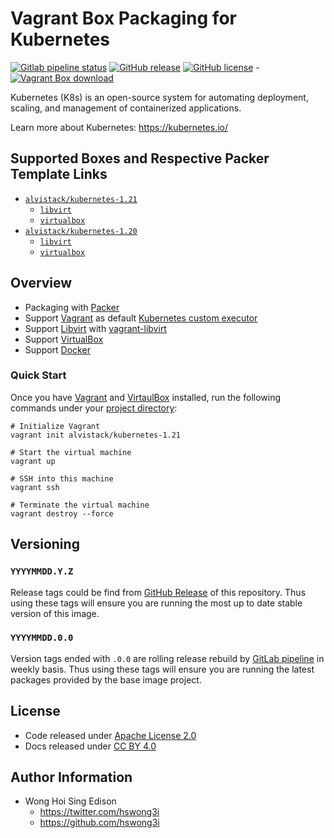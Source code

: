 # Vagrant Box Packaging for Kubernetes

[![Gitlab pipeline
status](https://img.shields.io/gitlab/pipeline/alvistack/vagrant-kubernetes/master)](https://gitlab.com/alvistack/vagrant-kubernetes/-/pipelines)
[![GitHub
release](https://img.shields.io/github/release/alvistack/vagrant-kubernetes.svg)](https://github.com/alvistack/vagrant-kubernetes/releases)
[![GitHub
license](https://img.shields.io/github/license/alvistack/vagrant-kubernetes.svg)](https://github.com/alvistack/vagrant-kubernetes/blob/master/LICENSE)
-[![Vagrant Box
download](https://img.shields.io/badge/dynamic/json?label=alvistack%2Fkubernetes-1.21&query=%24.boxes%5B%3A1%5D.downloads&url=https%3A%2F%2Fapp.vagrantup.com%2Fapi%2Fv1%2Fsearch%3Fq%3Dalvistack%2Fkubernetes-1.21)](https://app.vagrantup.com/alvistack/boxes/kubernetes-1.21)

Kubernetes (K8s) is an open-source system for automating deployment,
scaling, and management of containerized applications.

Learn more about Kubernetes: <https://kubernetes.io/>

## Supported Boxes and Respective Packer Template Links

  - [`alvistack/kubernetes-1.21`](https://app.vagrantup.com/alvistack/boxes/kubernetes-1.21)
      - [`libvirt`](https://github.com/alvistack/vagrant-kubernetes/blob/master/packer/libvirt-1.21/packer.json)
      - [`virtualbox`](https://github.com/alvistack/vagrant-kubernetes/blob/master/packer/virtualbox-1.21/packer.json)
  - [`alvistack/kubernetes-1.20`](https://app.vagrantup.com/alvistack/boxes/kubernetes-1.20)
      - [`libvirt`](https://github.com/alvistack/vagrant-kubernetes/blob/master/packer/libvirt-1.20/packer.json)
      - [`virtualbox`](https://github.com/alvistack/vagrant-kubernetes/blob/master/packer/virtualbox-1.20/packer.json)

## Overview

  - Packaging with [Packer](https://www.packer.io/)
  - Support [Vagrant](https://www.vagrantup.com/) as default [Kubernetes
    custom
    executor](https://docs.gitlab.com/runner/executors/README.html)
  - Support [Libvirt](https://libvirt.org/) with
    [vagrant-libvirt](https://github.com/vagrant-libvirt/vagrant-libvirt)
  - Support [VirtualBox](https://www.virtualbox.org/)
  - Support [Docker](https://www.docker.com/)

### Quick Start

Once you have [Vagrant](https://www.vagrantup.com/docs/installation) and
[VirtaulBox](https://www.virtualbox.org/) installed, run the following
commands under your [project
directory](https://learn.hashicorp.com/tutorials/vagrant/getting-started-project-setup?in=vagrant/getting-started):

    # Initialize Vagrant
    vagrant init alvistack/kubernetes-1.21
    
    # Start the virtual machine
    vagrant up
    
    # SSH into this machine
    vagrant ssh
    
    # Terminate the virtual machine
    vagrant destroy --force

## Versioning

### `YYYYMMDD.Y.Z`

Release tags could be find from [GitHub
Release](https://github.com/alvistack/vagrant-kubernetes/releases) of
this repository. Thus using these tags will ensure you are running the
most up to date stable version of this image.

### `YYYYMMDD.0.0`

Version tags ended with `.0.0` are rolling release rebuild by [GitLab
pipeline](https://gitlab.com/alvistack/vagrant-kubernetes/-/pipelines)
in weekly basis. Thus using these tags will ensure you are running the
latest packages provided by the base image project.

## License

  - Code released under [Apache License 2.0](LICENSE)
  - Docs released under [CC BY
    4.0](http://creativecommons.org/licenses/by/4.0/)

## Author Information

  - Wong Hoi Sing Edison
      - <https://twitter.com/hswong3i>
      - <https://github.com/hswong3i>
